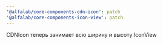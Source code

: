 ```yaml
---
'@alfalab/core-components-cdn-icon': patch
'@alfalab/core-components-icon-view': patch
---
```


CDNIcon теперь занимает всю ширину и высоту IconView
